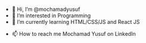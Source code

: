 - 👋 Hi, I’m @mochamadyusuf
- 👀 I’m interested in Programming
- 🌱 I’m currently learning HTML/CSS/JS and React JS
<!-- - 💞️ I’m looking to collaborate on ... -->
- 📫 How to reach me Mochamad Yusuf on LinkedIn

<!---
mochamadyusuf/mochamadyusuf is a ✨ special ✨ repository because its `README.md` (this file) appears on your GitHub profile.
You can click the Preview link to take a look at your changes.
--->
